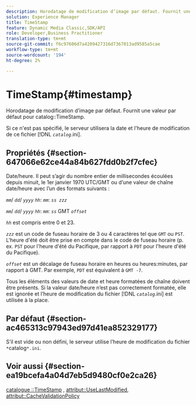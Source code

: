 ```yaml
---
description: Horodatage de modification d’image par défaut. Fournit une valeur par défaut pour catalog TimeStamp.
solution: Experience Manager
title: TimeStamp
feature: Dynamic Media Classic,SDK/API
role: Developer,Business Practitioner
translation-type: tm+mt
source-git-commit: f6c97606d7a4209427316d7367013ad9585a5cae
workflow-type: tm+mt
source-wordcount: '194'
ht-degree: 2%

---
```



# TimeStamp{#timestamp}

Horodatage de modification d’image par défaut. Fournit une valeur par défaut pour catalog::TimeStamp.

Si ce n&#39;est pas spécifié, le serveur utilisera la date et l&#39;heure de modification de ce fichier [!DNL *`catalog`*.ini].

## Propriétés {#section-647066e62ce44a84b627fdd0b2f7cfec}

Date/heure. Il peut s’agir du nombre entier de millisecondes écoulées depuis minuit, le 1er janvier 1970 UTC/GMT ou d’une valeur de chaîne date/heure avec l’un des formats suivants :

*`mm`*/  *`dd`*/  *`yyyy`* *`hh`*:  *`mm`*:  *`ss zzz`*

*`mm`*/  *`dd`*/  *`yyyy`* *`hh`*:  *`mm`*:  *`ss`* GMT  *`offset`*

*`hh`* est compris entre 0 et 23.

*`zzz`* est un code de fuseau horaire de 3 ou 4 caractères tel que  `GMT` ou  `PST`. L&#39;heure d&#39;été doit être prise en compte dans le code de fuseau horaire (p. ex. `PST` pour l&#39;heure d&#39;été du Pacifique, par rapport à `PDT` pour l&#39;heure d&#39;été du Pacifique).

*`offset`* est un décalage de fuseau horaire en heures ou heures:minutes, par rapport à GMT. Par exemple, `PDT` est équivalent à `GMT -7`.

Tous les éléments des valeurs de date et heure formatées de chaîne doivent être présents. Si la valeur date/heure n’est pas correctement formatée, elle est ignorée et l’heure de modification du fichier [!DNL *`catalog`*.ini] est utilisée à la place.

## Par défaut {#section-ac465313c97943ed97d41ea852329177}

S’il est vide ou non défini, le serveur utilise l’heure de modification du fichier `*`catalog`*.ini`.

## Voir aussi {#section-ea19bcefa4a04d7eb5d9480cf0e2ca26}

[catalogue ::TimeStamp](../../../../../is-api/image-catalog/image-serving-api-ref/c-image-catalog-reference/c-image-svg-data-reference/c-image-data-reference/r-timestamp-cat.md#reference-59a27b72f4cb4a53a3baba83214c4ded) ,  [attribut::UseLastModified](../../../../../is-api/image-catalog/image-serving-api-ref/c-image-catalog-reference/c-attributes-reference/r-uselastmodified.md#reference-73ecc421e6864a38aec5a4775f06b8e8),  [attribut::CacheValidationPolicy](../../../../../is-api/image-catalog/image-serving-api-ref/c-image-catalog-reference/c-attributes-reference/r-cachevalidationpolicy.md#reference-e55e52fd749041718a9af69fa2027b57)
